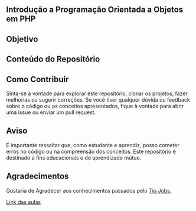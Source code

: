 <h2>Introdução a Programação Orientada a Objetos em PHP</h2>

<h2>Objetivo</h2>

<h2>Conteúdo do Repositório</h2>

<h2>Como Contribuir</h2>
<p>Sinta-se à vontade para explorar este repositório, clonar os projetos, fazer melhorias ou sugerir correções. Se você tiver qualquer dúvida ou feedback sobre o código ou os conceitos apresentados, fique à vontade para abrir uma issue ou enviar um pull request.</p>

<h2>Aviso</h2>
<p>É importante ressaltar que, como estudante e aprendiz, posso cometer erros no código ou na compreensão dos conceitos. Este repositório é destinado a fins educacionais e de aprendizado mútuo.</p>

<h2>Agradecimentos</h2>
<p>Gostaria de Agradecer aos conhecimentos passados pelo <a href="https://www.youtube.com/@TioJobs">Tio Jobs.</p>

<p><a href="https://www.youtube.com/watch?v=ujWMCJao39A&list=PLbjKo3xK3gjdHi139ddotOZEf8axBPpG3">Link das aulas</a></p>
